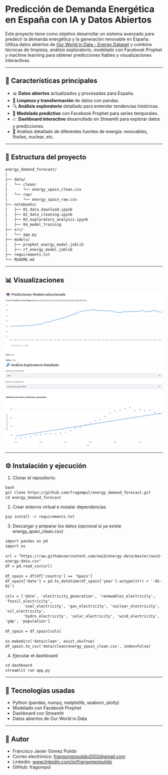 # Predicción de Demanda Energética en España con IA y Datos Abiertos

Este proyecto tiene como objetivo desarrollar un sistema avanzado para predecir la demanda energética y la generación renovable en España. Utiliza datos abiertos de [Our World in Data - Energy Dataset](https://github.com/owid/energy-data) y combina técnicas de limpieza, análisis exploratorio, modelado con Facebook Prophet y machine learning para obtener predicciones fiables y visualizaciones interactivas.

---

## 🚀 Características principales

- 📊 **Datos abiertos** actualizados y procesados para España.
- 🧹 **Limpieza y transformación** de datos con pandas.
- 🔍 **Análisis exploratorio** detallado para entender tendencias históricas.
- 🤖 **Modelado predictivo** con Facebook Prophet para series temporales.
- 📈 **Dashboard interactivo** desarrollado en Streamlit para explorar datos y predicciones.
- 🌿 Análisis detallado de diferentes fuentes de energía: renovables, fósiles, nuclear, etc.

---

## 📂 Estructura del proyecto
```plaintext
energy_demand_forecast/
│
├── data/
│   └── clean/
│       └── energy_spain_clean.csv
│   └── raw/
│       └── energy_spain_raw.csv
├── notebooks/
│   ├── 01_data_download.ipynb
│   ├── 02_data_cleaning.ipynb
│   ├── 03_exploratory_analysis.ipynb
│   ├── 04_model_training
├── src/
│   └── app.py
├── models/
│   ├── prophet_energy_model.joblib
│   ├── rf_energy_model.joblib
├── requirements.txt
└── README.md
```

---

## 📊 Visualizaciones

![Dashboard Screenshot](dashboard/dashboard_screenshot1.png)
![Dashboard Screenshot](dashboard/dashboard_screenshot2.png)

---

## ⚙️ Instalación y ejecución

1. Clonar el repositorio:
```
bash
git clone https://github.com/fragompul/energy_demand_forecast.git
cd energy_demand_forecast
```

2. Crear entorno virtual e instalar dependencias
```
pip install -r requirements.txt
```

3. Descargar y preparar los datos (opcional si ya existe energy_spain_clean.csv)
```
import pandas as pd
import os

url = "https://raw.githubusercontent.com/owid/energy-data/master/owid-energy-data.csv"
df = pd.read_csv(url)

df_spain = df[df['country'] == 'Spain']
df_spain['date'] = pd.to_datetime(df_spain['year'].astype(str) + '-01-01')

cols = ['date', 'electricity_generation', 'renewables_electricity', 'fossil_electricity',
        'coal_electricity', 'gas_electricity', 'nuclear_electricity', 'oil_electricity',
        'hydro_electricity', 'solar_electricity', 'wind_electricity', 'gdp', 'population']

df_spain = df_spain[cols]

os.makedirs('data/clean', exist_ok=True)
df_spain.to_csv('data/clean/energy_spain_clean.csv', index=False)
```

4. Ejecutar el dashboard
```
cd dashboard
streamlit run app.py
```

---

## 🧠 Tecnologías usadas
- Python (pandas, numpy, matplotlib, seaborn, plotly)
- Modelado con Facebook Prophet
- Dashboard con Streamlit
- Datos abiertos de Our World in Data

---

## 📌 Autor
- Francisco Javier Gómez Pulido
- Correo electrónico: frangomezpulido2002@gmail.com
- Linkedin: www.linkedin.com/in/frangomezpulido
- GitHub: fragompul
